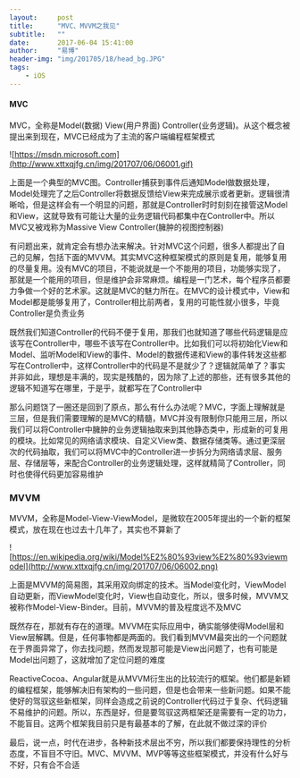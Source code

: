 ```yaml
---
layout:     post
title:      "MVC、MVVM之我见"
subtitle:   ""
date:       2017-06-04 15:41:00
author:     "易博"
header-img: "img/201705/18/head_bg.JPG"
tags:
    - iOS
---
```


#### MVC

MVC，全称是Model(数据) View(用户界面) Controller(业务逻辑)。从这个概念被提出来到现在，MVC已经成为了主流的客户端编程框架模式

![https://msdn.microsoft.com](http://www.xttxqjfg.cn/img/201707/06/06001.gif)

上面是一个典型的MVC图。Controller捕获到事件后通知Model做数据处理，Model处理完了之后Controller将数据反馈给View来完成展示或者更新。逻辑很清晰哈，但是这样会有一个明显的问题，那就是Controller时时刻刻在接管这Model和View，这就导致有可能让大量的业务逻辑代码都集中在Controller中。所以MVC又被戏称为Massive View Controller(臃肿的视图控制器)

有问题出来，就肯定会有想办法来解决。针对MVC这个问题，很多人都提出了自己的见解，包括下面的MVVM。其实MVC这种框架模式的原则是复用，能够复用的尽量复用。没有MVC的项目，不能说就是一个不能用的项目，功能够实现了，那就是一个能用的项目，但是维护会非常麻烦。编程是一门艺术，每个程序员都要力争做一个好的艺术家。这就是MVC的魅力所在。在MVC的设计模式中，View和Model都是能够复用了，Controller相比前两者，复用的可能性就小很多，毕竟Controller是负责业务

既然我们知道Controller的代码不便于复用，那我们也就知道了哪些代码逻辑是应该写在Controller中，哪些不该写在Controller中。比如我们可以将初始化View和Model、监听Model和View的事件、Model的数据传递和View的事件转发这些都写在Controller中，这样Controller中的代码是不是就少了？逻辑就简单了？事实并非如此，理想是丰满的，现实是残酷的，因为除了上述的那些，还有很多其他的逻辑不知道写在哪里，于是乎，就都写在了Controller中

那么问题饶了一圈还是回到了原点，那么有什么办法呢？MVC，字面上理解就是三层，但是我们需要理解的是MVC的精髓，MVC并没有限制你只能用三层，所以我们可以将Controller中臃肿的业务逻辑抽取来到其他静态类中，形成新的可复用的模块。比如常见的网络请求模块、自定义View类、数据存储类等。通过更深层次的代码抽取，我们可以将MVC中的Controller进一步拆分为网络请求层、服务层、存储层等，来配合Controller的业务逻辑处理，这样就精简了Controller，同时也使得代码更加容易维护

### MVVM

MVVM，全称是Model-View-ViewModel，是微软在2005年提出的一个新的框架模式，放在现在也过去十几年了，其实也不算新了

![https://en.wikipedia.org/wiki/Model%E2%80%93view%E2%80%93viewmodel](http://www.xttxqjfg.cn/img/201707/06/06002.png)

上面是MVVM的简易图，其采用双向绑定的技术。当Model变化时，ViewModel自动更新，而ViewModel变化时，View也自动变化，所以，很多时候，MVVM又被称作Model-View-Binder。目前，MVVM的普及程度远不及MVC

既然存在，那就有存在的道理。MVVM在实际应用中，确实能够使得Model层和View层解耦。但是，任何事物都是两面的。我们看到MVVM最突出的一个问题就在于界面异常了，你去找问题，然而发现那可能是View出问题了，也有可能是Model出问题了，这就增加了定位问题的难度

ReactiveCocoa、Angular就是从MVVM衍生出的比较流行的框架。他们都是新颖的编程框架，能够解决旧有架构的一些问题，但是也会带来一些新问题。如果不能使好的驾驭这些新框架，同样会造成之前说的Controller代码过于复杂、代码逻辑不易维护的问题。所以，东西是好，但是要驾驭这两框架还是需要有一定的功力，不能盲目。这两个框架我目前只是有最基本的了解，在此就不做过深的评价

最后，说一点，时代在进步，各种新技术层出不穷，所以我们都要保持理性的分析态度，不盲目不守旧。MVC、MVVM、MVP等等这些框架模式，并没有什么好与不好，只有合不合适
